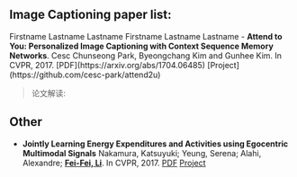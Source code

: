 ## Image Captioning paper list:
<tabel>
 
  <tr>
    <th >Firstname</th>
    <th>Lastname</th> 
     <th>Lastname</th> 
  </tr>
  <tr>
     <th >Firstname</th>
    <th>Lastname</th> 
     <th>Lastname</th> 
  </tr>
</table>
- <b>Attend to You: Personalized Image Captioning with Context Sequence Memory Networks</b>.
Cesc Chunseong Park, Byeongchang Kim and Gunhee Kim. In CVPR, 2017.
[PDF](https://arxiv.org/abs/1704.06485) [Project](https://github.com/cesc-park/attend2u)

> 论文解读:

## Other
- <b>Jointly Learning Energy Expenditures and Activities using Egocentric Multimodal Signals</b>
Nakamura, Katsuyuki; Yeung, Serena; Alahi, Alexandre;
[<b>Fei-Fei, Li</b>](http://vision.stanford.edu/publications.html#year2017). In CVPR, 2017.
[PDF](http://vision.stanford.edu/pdf/nakamura2017cvpr.pdf) [Project]()
